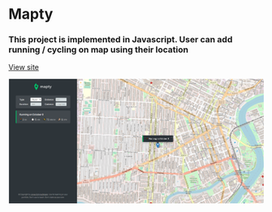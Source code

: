 # Mapty

### This project is implemented in Javascript. User can add running / cycling on map using their location

[View site]()

![guess-my-number](https://github.com/anjorrao/mapty/blob/main/screenshot.PNG?raw=true)
